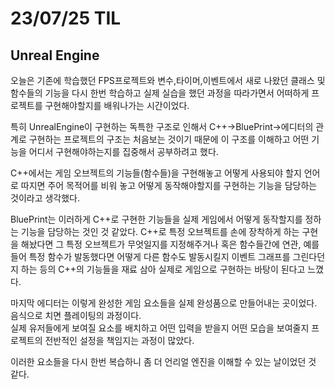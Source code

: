 # 23/07/25 TIL

## Unreal Engine

오늘은 기존에 학습했던 FPS프로젝트와 변수,타이머,이벤트에서 새로 나왔던 클래스 및 함수들의 기능을 다시 한번 학습하고 실제 실습을 했던 과정을 따라가면서 어떠하게 프로젝트를 구현해야할지를 배워나가는 시간이었다.

특히 UnrealEngine이 구현하는 독특한 구조로 인해서 C++->BluePrint->에디터의 관계로 구현하는 프로젝트의 구조는 처음보는 것이기 때문에 이 구조를 이해하고 어떤 기능을 어디서 구현해야하는지를 집중해서 공부하려고 했다.

C++에서는 게임 오브젝트의 기능들(함수들)을 구현해놓고 어떻게 사용되야 할지 언어로 따지면 주어 목적어를 비워 놓고 어떻게 동작해야할지를 구현하는 기능을 담당하는 것이라고 생각했다.

BluePrint는 이러하게 C++로 구현한 기능들을 실제 게임에서 어떻게 동작할지를 정하는 기능을 담당하는 것인 것 같았다. C++로 특정 오브젝트를 손에 장착하게 하는 구현을 해놨다면 그 특정 오브젝트가 무엇일지를 지정해주거나
혹은 함수들간에 연관, 예를 들어 특정 함수가 발동했다면 어떻게 다른 함수도 발동시킬지 이벤트 그래프를 그린다던지 하는 등의 C++의 기능들을 재료 삼아 실제로 게임으로 구현하는 바탕이 된다고 느꼈다.

마지막 에디터는 이렇게 완성한 게임 요소들을 실제 완성품으로 만들어내는 곳이었다. 음식으로 치면 플레이팅의 과정이다.<br>
실제 유저들에게 보여질 요소를 배치하고 어떤 입력을 받을지 어떤 모습을 보여줄지 프로젝트의 전반적인 설정을 책임지는 과정이 많았다.

이러한 요소들을 다시 한번 복습하니 좀 더 언리얼 엔진을 이해할 수 있는 날이었던 것 같다.
